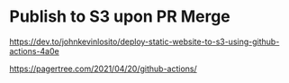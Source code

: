 # Publish to S3 upon PR Merge

https://dev.to/johnkevinlosito/deploy-static-website-to-s3-using-github-actions-4a0e

https://pagertree.com/2021/04/20/github-actions/
